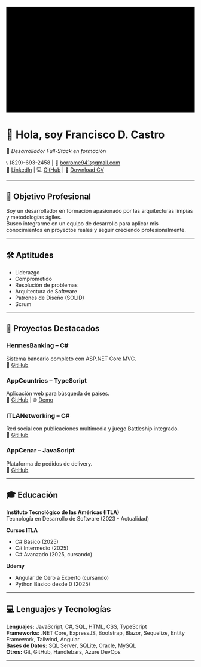 ![Header](assets/partials.gif)

# 👋 Hola, soy **Francisco D. Castro**  
🎯 _Desarrollador Full-Stack en formación_  

📞 (829)-693-2458 | 📧 borrome941@gmail.com  
🔗 [LinkedIn](https://www.linkedin.com/in/francisco-daniel-castro-borrome-1235a9276) | 💻 [GitHub](https://github.com/odimsom) | 📄 [Download CV](#)

---

## 🎯 Objetivo Profesional
Soy un desarrollador en formación apasionado por las arquitecturas limpias y metodologías ágiles.  
Busco integrarme en un equipo de desarrollo para aplicar mis conocimientos en proyectos reales y seguir creciendo profesionalmente.

---

## 🛠️ Aptitudes
- Liderazgo  
- Comprometido  
- Resolución de problemas  
- Arquitectura de Software  
- Patrones de Diseño (SOLID)  
- Scrum  

---

## 📂 Proyectos Destacados

### HermesBanking – C#
Sistema bancario completo con ASP.NET Core MVC.  
🔗 [GitHub](https://github.com/odimsom/HermesBanking)

### AppCountries – TypeScript
Aplicación web para búsqueda de países.  
🔗 [GitHub](https://github.com/odimsom/CountryApp) | 🌐 [Demo](https://countryapp-demo.vercel.app)

### ITLANetworking – C#
Red social con publicaciones multimedia y juego Battleship integrado.  
🔗 [GitHub](https://github.com/odimsom/ITLANetworking)

### AppCenar – JavaScript
Plataforma de pedidos de delivery.  
🔗 [GitHub](https://github.com/odimsom/AppCenar)

---

## 🎓 Educación
**Instituto Tecnológico de las Américas (ITLA)**  
Tecnología en Desarrollo de Software (2023 - Actualidad)

**Cursos ITLA**
- C# Básico (2025)  
- C# Intermedio (2025)  
- C# Avanzado (2025, cursando)

**Udemy**
- Angular de Cero a Experto (cursando)  
- Python Básico desde 0 (2025)  

---

## 💻 Lenguajes y Tecnologías
**Lenguajes:** JavaScript, C#, SQL, HTML, CSS, TypeScript  
**Frameworks:** .NET Core, ExpressJS, Bootstrap, Blazor, Sequelize, Entity Framework, Tailwind, Angular  
**Bases de Datos:** SQL Server, SQLite, Oracle, MySQL  
**Otros:** Git, GitHub, Handlebars, Azure DevOps  

---
